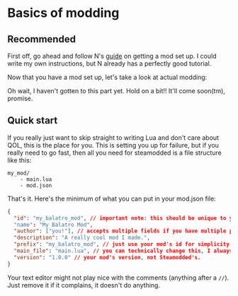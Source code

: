 # Basics of modding

## Recommended
First off, go ahead and follow N's [guide](https://github.com/nh6574/VanillaRemade/wiki) on getting a mod set up. I could write my own instructions, but N already has a perfectly good tutorial.

Now that you have a mod set up, let's take a look at actual modding:

Oh wait, I haven't gotten to this part yet. Hold on a bit!! It'll come soon(tm), promise.

## Quick start
If you really just want to skip straight to writing Lua and don't care about QOL, this is the place for you. This is setting you up for failure, but if you really need to go fast, then all you need for steamodded is a file structure like this:

```
my_mod/
    - main.lua
    - mod.json
```

That's it. Here's the minimum of what you can put in your mod.json file:

```json
{
  "id": "my_balatro_mod", // important note: this should be unique to your mod
  "name": "My Balatro Mod",
  "author": ["you!"], // accepts multiple fields if you have multiple people working on it.
  "description": "A really cool mod I made.",
  "prefix": "my_balatro_mod", // just use your mod's id for simplicity.
  "main_file": "main.lua", // you can technically change this, I always keep it as main.lua for my own sanity.
  "version": "1.0.0" // your mod's version, not Steamodded's.
}
```

Your text editor might not play nice with the comments (anything after a `//`). Just remove it if it complains, it doesn't do anything.
